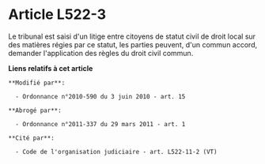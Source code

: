 # Article L522-3

Le tribunal est saisi d'un litige entre citoyens de statut civil de droit local sur des matières régies par ce statut, les
parties peuvent, d'un commun accord, demander l'application des règles du droit civil commun.

**Liens relatifs à cet article**

	**Modifié par**:

	  - Ordonnance n°2010-590 du 3 juin 2010 - art. 15

	**Abrogé par**:

	  - Ordonnance n°2011-337 du 29 mars 2011 - art. 1

	**Cité par**:

	  - Code de l'organisation judiciaire - art. L522-11-2 (VT)
